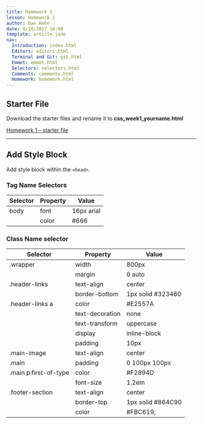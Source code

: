 ```yaml
---
title: Homework 1
lesson: Homework 1
author: Dan Hahn
date: 9/18/2017 18:00
template: article.jade
nav:
  Introduction: index.html
  Editors: editors.html
  Terminal and Git: git.html
  Emmet: emmet.html
  Selectors: selectors.html
  Comments: comments.html
  Homework: homework.html
---
```


## Starter File

Download the starter files and rename it to **css_week1_yourname.html**

[Homework 1 – starter file](css-homework1.txt)

---

## Add Style Block

Add style block within the `<head>`. 

### Tag Name Selectors

Selector | Property | Value
---|---|---
body | font | 16px arial
&nbsp; | color | #666

### Class Name selector

Selector | Property | Value
---|---|---
.wrapper | width | 800px
&nbsp; | margin | 0 auto
.header-links | text-align | center
&nbsp; | border-bottom | 1px solid #323460
.header-links a | color | #E2557A
&nbsp; | text-decoration | none
&nbsp; | text-transform | uppercase
&nbsp; | display | inline-block
&nbsp; | padding | 10px
.main-image | text-align | center
.main | padding | 0 100px 100px
.main p:first-of-type | color | #F2894D
&nbsp; | font-size | 1.2em
.footer-section | text-align | center
&nbsp; | border-top | 1px solid #864C90
&nbsp; | color | #FBC619;

<div class="homework-view" data-lesson="lesson1"></div>
